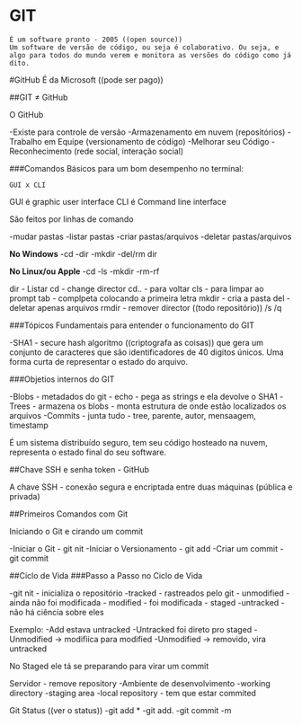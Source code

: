 #  GIT
    É um software pronto - 2005 ((open source))
    Um software de versão de código, ou seja é colaborativo. Ou seja, e algo para todos do mundo verem e monitora as versões do código como já dito.

#GitHub
    É da Microsoft ((pode ser pago))

##GIT ≠ GitHub

O GitHub

-Existe para controle de versão
-Armazenamento em nuvem (repositórios)
-Trabalho em Equipe (versionamento de código)
-Melhorar seu Código
-Reconhecimento (rede social, interação social)

###Comandos Básicos para um bom desempenho no terminal:

    GUI x CLI
GUI é graphic user interface
CLI é Command line interface

São feitos por linhas de comando

-mudar pastas
-listar pastas
-criar pastas/arquivos
-deletar pastas/arquivos

**No Windows**
-cd
-dir
-mkdir
-del/rm dir

**No Linux/ou Apple**
-cd
-ls
-mkdir
-rm-rf

dir - Listar
cd - change director
cd.. - para voltar
cls - para limpar ao prompt
tab - complpeta colocando a primeira letra
mkdir - cria a pasta
del - deletar apenas arquivos
rmdir - remover director ((todo repositório)) /s /q

###Tópicos Fundamentais para entender o funcionamento do GIT

-SHA1 - secure hash algoritmo ((criptografa as coisas)) que gera um conjunto de caracteres que são identificadores de 40 digitos únicos. Uma forma curta de representar o estado do arquivo.

###Objetios internos do GIT

-Blobs - metadados do git - echo - pega as strings e ela devolve o SHA1
-Trees - armazena os blobs - monta estrutura de onde estão localizados os arquivos
-Commits - junta tudo - tree, parente, autor, mensaagem, timestamp

É um sistema distribuído seguro, tem seu código hosteado na nuvem, representa o estado final do seu software.

##Chave SSH e senha token - GitHub

A chave SSH - conexão segura e encriptada entre duas máquinas (pública e privada)


##Primeiros Comandos com Git

Iniciando o Git e cirando um commit

-Iniciar o Git - git nit
-Iniciar o Versionamento - git add
-Criar um commit - git commit

##Ciclo de Vida
###Passo a Passo no Ciclo de Vida

-git nit - inicializa o repositório
-tracked - rastreados pelo git
    - unmodified - ainda não foi modificada
    - modified - foi modificada
    - staged
-untracked - não há ciência sobre eles

Exemplo:
-Add estava untracked
-Untracked foi direto pro staged
-Unmodified -> modifiica para modified
-Unmodified -> removido, vira untracked

No Staged ele tá se preparando para virar um commit

Servidor - remove repository
-Ambiente de desenvolvimento
-working directory
-staging area
-local repository - tem que estar commited

Git Status ((ver o status))
-git add *
-git add.
-git commit -m
